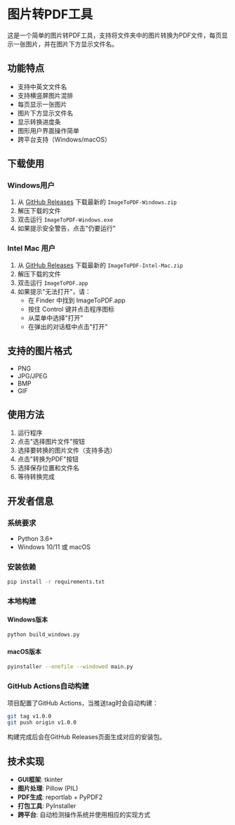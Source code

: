 # 图片转PDF工具

这是一个简单的图片转PDF工具，支持将文件夹中的图片转换为PDF文件，每页显示一张图片，并在图片下方显示文件名。

## 功能特点

- 支持中英文文件名
- 支持横竖屏图片混排
- 每页显示一张图片
- 图片下方显示文件名
- 显示转换进度条
- 图形用户界面操作简单
- 跨平台支持（Windows/macOS）

## 下载使用

### Windows用户

1. 从 [GitHub Releases](../../releases) 下载最新的 `ImageToPDF-Windows.zip`
2. 解压下载的文件
3. 双击运行 `ImageToPDF-Windows.exe`
4. 如果提示安全警告，点击"仍要运行"

### Intel Mac 用户

1. 从 [GitHub Releases](../../releases) 下载最新的 `ImageToPDF-Intel-Mac.zip`
2. 解压下载的文件
3. 双击运行 `ImageToPDF.app`
4. 如果提示"无法打开"，请：
   - 在 Finder 中找到 ImageToPDF.app
   - 按住 Control 键并点击程序图标
   - 从菜单中选择"打开"
   - 在弹出的对话框中点击"打开"

## 支持的图片格式

- PNG
- JPG/JPEG
- BMP
- GIF

## 使用方法

1. 运行程序
2. 点击"选择图片文件"按钮
3. 选择要转换的图片文件（支持多选）
4. 点击"转换为PDF"按钮
5. 选择保存位置和文件名
6. 等待转换完成

## 开发者信息

### 系统要求

- Python 3.6+
- Windows 10/11 或 macOS

### 安装依赖

```bash
pip install -r requirements.txt
```

### 本地构建

#### Windows版本
```bash
python build_windows.py
```

#### macOS版本
```bash
pyinstaller --onefile --windowed main.py
```

### GitHub Actions自动构建

项目配置了GitHub Actions，当推送tag时会自动构建：

```bash
git tag v1.0.0
git push origin v1.0.0
```

构建完成后会在GitHub Releases页面生成对应的安装包。

## 技术实现

- **GUI框架**: tkinter
- **图片处理**: Pillow (PIL)
- **PDF生成**: reportlab + PyPDF2
- **打包工具**: PyInstaller
- **跨平台**: 自动检测操作系统并使用相应的实现方式 